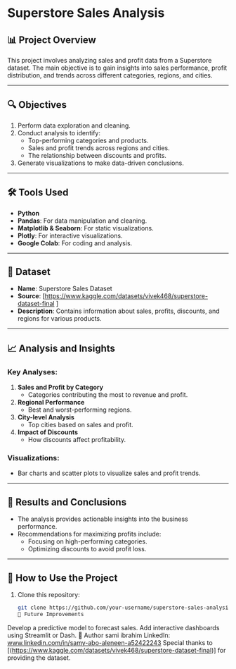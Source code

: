 # Superstore Sales Analysis

## 📊 Project Overview  
This project involves analyzing sales and profit data from a Superstore dataset. The main objective is to gain insights into sales performance, profit distribution, and trends across different categories, regions, and cities.

---

## 🔍 Objectives  
1. Perform data exploration and cleaning.  
2. Conduct analysis to identify:  
   - Top-performing categories and products.  
   - Sales and profit trends across regions and cities.  
   - The relationship between discounts and profits.  
3. Generate visualizations to make data-driven conclusions.

---

## 🛠️ Tools Used  
- **Python**  
- **Pandas**: For data manipulation and cleaning.  
- **Matplotlib & Seaborn**: For static visualizations.  
- **Plotly**: For interactive visualizations.  
- **Google Colab**: For coding and analysis.  

---

## 📂 Dataset  
- **Name**: Superstore Sales Dataset  
- **Source**: [https://www.kaggle.com/datasets/vivek468/superstore-dataset-final ]  
- **Description**: Contains information about sales, profits, discounts, and regions for various products.

---

## 📈 Analysis and Insights  
### Key Analyses:  
1. **Sales and Profit by Category**  
   - Categories contributing the most to revenue and profit.  
2. **Regional Performance**  
   - Best and worst-performing regions.  
3. **City-level Analysis**  
   - Top cities based on sales and profit.  
4. **Impact of Discounts**  
   - How discounts affect profitability.  

### Visualizations:
- Bar charts and scatter plots to visualize sales and profit trends.

---

## 🎯 Results and Conclusions  
- The analysis provides actionable insights into the business performance.  
- Recommendations for maximizing profits include:  
   - Focusing on high-performing categories.  
   - Optimizing discounts to avoid profit loss.  

---

## 🚀 How to Use the Project  
1. Clone this repository:  
   ```bash
   git clone https://github.com/your-username/superstore-sales-analysis.git
   📝 Future Improvements
Develop a predictive model to forecast sales.
Add interactive dashboards using Streamlit or Dash.
👤 Author
sami ibrahim
LinkedIn: www.linkedin.com/in/samy-abo-aleneen-a52422243
Special thanks to [(https://www.kaggle.com/datasets/vivek468/superstore-dataset-final)] for providing the dataset.



